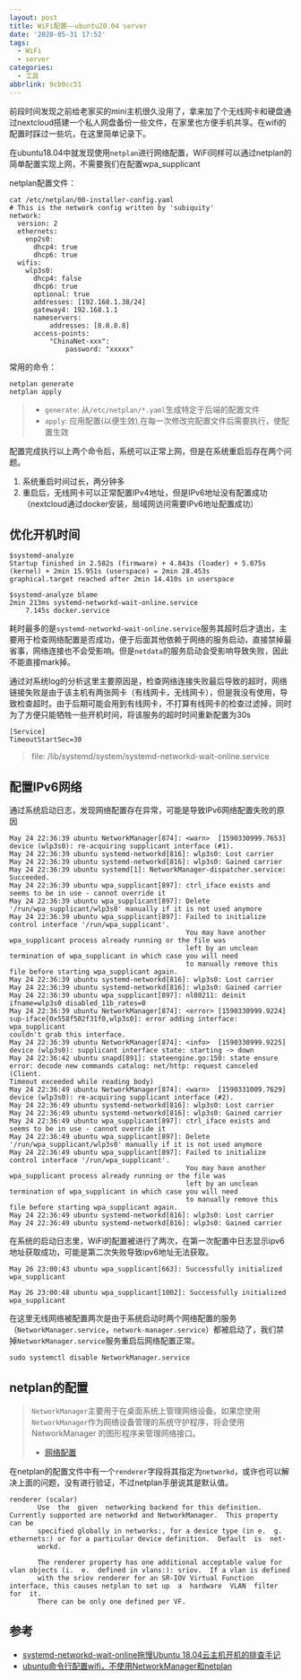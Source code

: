```yaml
---
layout: post
title: WiFi配置——ubuntu20.04 server
date: '2020-05-31 17:52'
tags:
  - WiFi
  - server
categories:
  - 工具
abbrlink: 9cb9cc51
---
```


前段时间发现之前给老家买的mini主机很久没用了，拿来加了个无线网卡和硬盘通过nextcloud搭建一个私人网盘备份一些文件，在家里也方便手机共享。在wifi的配置时踩过一些坑，在这里简单记录下。

<!--more-->

在ubuntu18.04中就发现使用`netplan`进行网络配置，WiFi同样可以通过netplan的简单配置实现上网，不需要我们在配置wpa_supplicant

netplan配置文件：
```
cat /etc/netplan/00-installer-config.yaml
# This is the network config written by 'subiquity'
network:
  version: 2
  ethernets:
    enp2s0:
      dhcp4: true
      dhcp6: true
  wifis:
    wlp3s0:
      dhcp4: false
      dhcp6: true
      optional: true
      addresses: [192.168.1.38/24]
      gateway4: 192.168.1.1
      nameservers:
          addresses: [8.8.8.8]
      access-points:
          "ChinaNet-xxx":
              password: "xxxxx"
```
常用的命令：
``` shell
netplan generate
netplan apply
```
> - `generate`: 从`/etc/netplan/*.yaml`生成特定于后端的配置文件
> - `apply`: 应用配置(以便生效),在每一次修改完配置文件后需要执行，使配置生效

配置完成执行以上两个命令后，系统可以正常上网，但是在系统重启后存在两个问题。
1. 系统重启时间过长，两分钟多
2. 重启后，无线网卡可以正常配置IPv4地址，但是IPv6地址没有配置成功（nextcloud通过docker安装，局域网访问需要IPv6地址配置成功）


## 优化开机时间

``` shell
$systemd-analyze
Startup finished in 2.582s (firmware) + 4.843s (loader) + 5.075s (kernel) + 2min 15.951s (userspace) = 2min 28.453s
graphical.target reached after 2min 14.410s in userspace
```

``` shell
$systemd-analyze blame   
2min 213ms systemd-networkd-wait-online.service
    7.145s docker.service
```
耗时最多的是`systemd-networkd-wait-online.service`服务其超时后才退出，主要用于检查网络配置是否成功，便于后面其他依赖于网络的服务启动，直接禁掉最省事，网络连接也不会受影响。但是`netdata`的服务启动会受影响导致失败，因此不能直接mark掉。

通过对系统log的分析这里主要原因是，检查网络连接失败最后导致的超时，网络链接失败是由于该主机有两张网卡（有线网卡，无线网卡），但是我没有使用，导致检查超时。由于后期可能会用到有线网卡，不打算有线网卡的检查过滤掉，同时为了方便只能牺牲一些开机时间，将该服务的超时时间重新配置为30s

```
[Service]
TimeoutStartSec=30
```
> file: /lib/systemd/system/systemd-networkd-wait-online.service


## 配置IPv6网络

通过系统启动日志，发现网络配置存在异常，可能是导致IPv6网络配置失败的原因

```
May 24 22:36:39 ubuntu NetworkManager[874]: <warn>  [1590330999.7653] device (wlp3s0): re-acquiring supplicant interface (#1).                    
May 24 22:36:39 ubuntu systemd-networkd[816]: wlp3s0: Lost carrier                                                                                
May 24 22:36:39 ubuntu systemd-networkd[816]: wlp3s0: Gained carrier                                                                              
May 24 22:36:39 ubuntu systemd[1]: NetworkManager-dispatcher.service: Succeeded.                                                                  
May 24 22:36:39 ubuntu wpa_supplicant[897]: ctrl_iface exists and seems to be in use - cannot override it                                         
May 24 22:36:39 ubuntu wpa_supplicant[897]: Delete '/run/wpa_supplicant/wlp3s0' manually if it is not used anymore                                
May 24 22:36:39 ubuntu wpa_supplicant[897]: Failed to initialize control interface '/run/wpa_supplicant'.                                         
                                            You may have another wpa_supplicant process already running or the file was                           
                                            left by an unclean termination of wpa_supplicant in which case you will need                          
                                            to manually remove this file before starting wpa_supplicant again.                                    
May 24 22:36:39 ubuntu systemd-networkd[816]: wlp3s0: Lost carrier                                                                                
May 24 22:36:39 ubuntu systemd-networkd[816]: wlp3s0: Gained carrier                                                                              
May 24 22:36:39 ubuntu wpa_supplicant[897]: nl80211: deinit ifname=wlp3s0 disabled_11b_rates=0                                                    
May 24 22:36:39 ubuntu NetworkManager[874]: <error> [1590330999.9224] sup-iface[0x558f502f31f0,wlp3s0]: error adding interface: wpa_supplicant    
couldn't grab this interface.                                                                                                                     
May 24 22:36:39 ubuntu NetworkManager[874]: <info>  [1590330999.9225] device (wlp3s0): supplicant interface state: starting -> down               
May 24 22:36:42 ubuntu snapd[891]: stateengine.go:150: state ensure error: decode new commands catalog: net/http: request canceled (Client.       
Timeout exceeded while reading body)                                                                                                              
May 24 22:36:49 ubuntu NetworkManager[874]: <warn>  [1590331009.7629] device (wlp3s0): re-acquiring supplicant interface (#2).                    
May 24 22:36:49 ubuntu systemd-networkd[816]: wlp3s0: Lost carrier                                                                                
May 24 22:36:49 ubuntu systemd-networkd[816]: wlp3s0: Gained carrier                                                                              
May 24 22:36:49 ubuntu wpa_supplicant[897]: ctrl_iface exists and seems to be in use - cannot override it                                         
May 24 22:36:49 ubuntu wpa_supplicant[897]: Delete '/run/wpa_supplicant/wlp3s0' manually if it is not used anymore                                
May 24 22:36:49 ubuntu wpa_supplicant[897]: Failed to initialize control interface '/run/wpa_supplicant'.                                         
                                            You may have another wpa_supplicant process already running or the file was                           
                                            left by an unclean termination of wpa_supplicant in which case you will need                          
                                            to manually remove this file before starting wpa_supplicant again.                                    
May 24 22:36:49 ubuntu systemd-networkd[816]: wlp3s0: Lost carrier                                                                                
May 24 22:36:49 ubuntu systemd-networkd[816]: wlp3s0: Gained carrier                                                                              
```

在系统的启动日志里，WiFi的配置被进行了两次，在第一次配置中日志显示ipv6地址获取成功，可能是第二次失败导致ipv6地址无法获取。

```
May 26 23:00:43 ubuntu wpa_supplicant[663]: Successfully initialized wpa_supplicant
```

```
May 26 23:00:48 ubuntu wpa_supplicant[1002]: Successfully initialized wpa_supplicant
```

在这里无线网络被配置两次是由于系统启动时两个网络配置的服务（`NetworkManager.service`，`network-manager.service`）都被启动了，我们禁掉`NetworkManager.service`服务重启后网络配置正常。

```shell
sudo systemctl disable NetworkManager.service
```

## netplan的配置

> `NetworkManager`主要用于在桌面系统上管理网络设备。如果您使用`NetworkManager`作为网络设备管理的系统守护程序，将会使用 NetworkManager 的图形程序来管理网络接口。
> - [网络配置](https://winddoing.github.io/post/18692.html)


在netplan的配置文件中有一个`renderer`字段将其指定为`networkd`，或许也可以解决上面的问题，没有进行验证，不过netplan手册说其是默认值。

```
renderer (scalar)                                                                                                                              
       Use  the  given  networking backend for this definition.  Currently supported are networkd and NetworkManager.  This property can be    
       specified globally in networks:, for a device type (in e.  g.  ethernets:) or for a particular device definition.  Default  is  net‐    
       workd.                                                                                                                                  

       The renderer property has one additional acceptable value for vlan objects (i.  e.  defined in vlans:): sriov.  If a vlan is defined    
       with the sriov renderer for an SR-IOV Virtual Function interface, this causes netplan to set up  a  hardware  VLAN  filter  for  it.    
       There can be only one defined per VF.                                                                                                   
```

## 参考

- [systemd-networkd-wait-online拖慢Ubuntu 18.04云主机开机的排查手记](https://xzclip.cn/tech-records/systemd-networkd-wait-online-stuck-boot-ubuntu-1804/)
- [ubuntu命令行配置wifi，不使用NetworkManager和netplan](https://blog.csdn.net/doushi/article/details/104062482)
